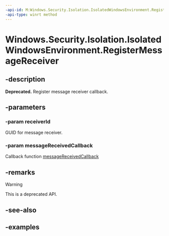 ```yaml
---
-api-id: M:Windows.Security.Isolation.IsolatedWindowsEnvironment.RegisterMessageReceiver(System.Guid,Windows.Security.Isolation.MessageReceivedCallback)
-api-type: winrt method
---
```


<!-- Method syntax.
public void IsolatedWindowsEnvironment.RegisterMessageReceiver(Guid receiverId, MessageReceivedCallback messageReceivedCallback)
-->

# Windows.Security.Isolation.IsolatedWindowsEnvironment.RegisterMessageReceiver

## -description

**Deprecated.** Register message receiver callback.

## -parameters

### -param receiverId

GUID for message receiver.

### -param messageReceivedCallback

Callback function [messageReceivedCallback](messagereceivedcallback.md)

## -remarks

> [!WARNING]
> This is a deprecated API.

## -see-also

## -examples
